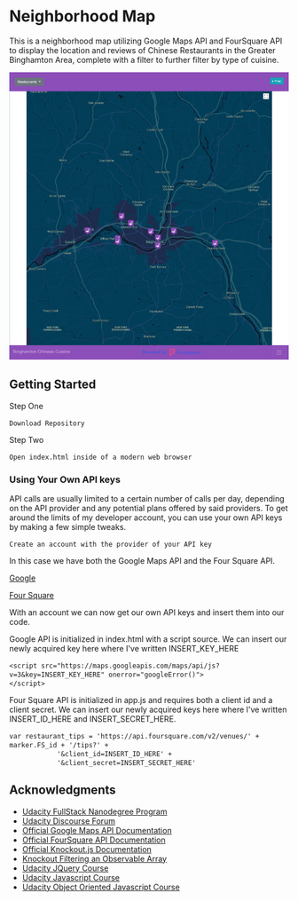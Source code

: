 # Neighborhood Map

This is a neighborhood map utilizing Google Maps API and FourSquare API to display the location and reviews of Chinese Restaurants in the Greater Binghamton Area, complete with a filter to further filter by type of cuisine.

![map](https://github.com/CCWongVR/neighborhood-map/blob/master/map.png?raw=true)

## Getting Started

Step One
```
Download Repository
```

Step Two
```
Open index.html inside of a modern web browser
```
### Using Your Own API keys

API calls are usually limited to a certain number of calls per day, depending on the API provider and any potential plans offered by said providers. To get around the limits of my developer account, you can use your own API keys by making a few simple tweaks.

```
Create an account with the provider of your API key
```
In this case we have both the Google Maps API and the Four Square API.

[Google](https://console.cloud.google.com)

[Four Square](https://developer.foursquare.com/)

With an account we can now get our own API keys and insert them into our code.

Google API is initialized in index.html with a script source. We can insert our newly acquired key here where I've written INSERT_KEY_HERE
```
<script src="https://maps.googleapis.com/maps/api/js?v=3&key=INSERT_KEY_HERE" onerror="googleError()">
</script> 
```
Four Square API is initialized in app.js and requires both a client id and a client secret. We can insert our newly acquired keys here where I've written INSERT_ID_HERE and INSERT_SECRET_HERE.
```
var restaurant_tips = 'https://api.foursquare.com/v2/venues/' + marker.FS_id + '/tips?' +
            '&client_id=INSERT_ID_HERE' +
            '&client_secret=INSERT_SECRET_HERE'
```
## Acknowledgments

* [Udacity FullStack Nanodegree Program](https://www.udacity.com/course/full-stack-web-developer-nanodegree--nd004)
* [Udacity Discourse Forum](https://discussions.udacity.com/)
* [Official Google Maps API Documentation](https://developers.google.com/maps/documentation/)
* [Official FourSquare API Documentation](https://developer.foursquare.com/docs)
* [Official Knockout.js Documentation](http://knockoutjs.com/)
* [Knockout Filtering an Observable Array](https://stackoverflow.com/questions/20857594/knockout-filtering-on-observable-array)
* [Udacity JQuery Course](https://www.udacity.com/course/intro-to-jquery--ud245)
* [Udacity Javascript Course](https://www.udacity.com/course/intro-to-javascript--ud803)
* [Udacity Object Oriented Javascript Course](https://www.udacity.com/course/object-oriented-javascript--ud015)

